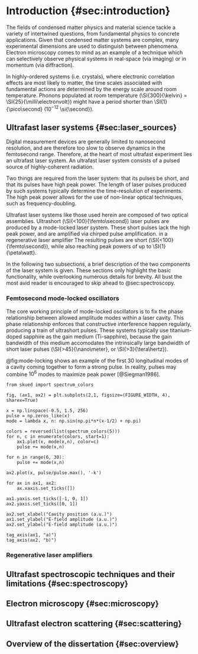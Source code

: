 # Introduction {#sec:introduction}

The fields of condensed matter physics and material science tackle a variety of intertwined questions, from fundamental physics to concrete applications.  Given that condensed matter systems are complex, many experimental dimensions are used to distinguish between phenomena. Electron microscopy comes to mind as an example of a technique which can selectively observe physical systems in real-space (via imaging) or in momentum (via diffraction).

In highly-ordered systems (i.e. crystals), where electronic correlation effects are most likely to matter, the time scales associated with fundamental actions are determined by the energy scale around room temperature. Phonons populated at room temperature (\SI{300}{\kelvin} = \SI{25}{\milli\electronvolt}) might have a period shorter than \SI{1}{\pico\second} ($10^{-12}$ \si{\second}).

## Ultrafast laser systems {#sec:laser_sources}

Digital measurement devices are generally limited to nanosecond resolution, and are therefore too slow to observe dynamics in the femtosecond range. Therefore, at the heart of most ultrafast experiment lies an ultrafast laser system. An ultrafast laser system consists of a pulsed source of highly-coherent radiation. 

Two things are required from the laser system: that its pulses be short, and that its pulses have high peak power. The length of laser pulses produced by such systems typically determine the time-resolution of experiments. The high peak power allows for the use of non-linear optical techniques, such as frequency-doubling.

Ultrafast laser systems like those used herein are composed of two optical assemblies. Ultrashort (\SI{<100}{\femto\second}) laser pulses are produced by a mode-locked laser system. These short pulses lack the high peak power, and are amplified via chirped pulse amplification. in a regenerative laser amplifier The resulting pulses are short (\SI{<100}{\femto\second}), while also reaching peak powers of up to \SI{1}{\peta\watt}.

In the following two subsections, a brief description of the two components of the laser system is given. These sections only highlight the basic functionality, while overlooking numerous details for brevity. All bust the most avid reader is encouraged to skip ahead to @sec:spectroscopy.

### Femtosecond mode-locked oscillators

The core working principle of mode-locked oscillators is to fix the phase relationship between allowed amplitude modes within a laser cavity. This phase relationship enforces that constructive interference happen regularly, producing a train of ultrashort pulses. These systems typically use titanium-doped sapphire as the gain medium (Ti-sapphire), because the gain bandwidth of this medium accomodates the intrinsically large bandwidth of short laser pulses (\SI{>45}{\nano\meter}, or \SI{>3}{\tera\hertz}).

@fig:mode-locking shows an example of the first 30 longitudinal modes of a cavity coming together to form a strong pulse. In reality, pulses may combine $10^6$ modes to maximize peak power [@Siegman1986].

```{#fig:mode-locking .matplotlib caption="Demonstration of how phase relationship between amplitude modes in a laser cavity can lead to a strong pulse. **a)** The first six longitudinal modes of a laser cavity. **b)** Combination of the first 30 modes of the cavity creates a very strong pulse in the center of the cavity."}
from skued import spectrum_colors

fig, (ax1, ax2) = plt.subplots(2,1, figsize=(FIGURE_WIDTH, 4), sharex=True)

x = np.linspace(-0.5, 1.5, 256)
pulse = np.zeros_like(x)
mode = lambda x, n: np.sin(np.pi*n*(x-1/2) + np.pi)

colors = reversed(list(spectrum_colors(5)))
for n, c in enumerate(colors, start=1):
    ax1.plot(x, mode(x,n), color=c)
    pulse += mode(x,n)

for n in range(6, 30):
    pulse += mode(x,n)

ax2.plot(x, pulse/pulse.max(), '-k')

for ax in ax1, ax2:
    ax.xaxis.set_ticks([])

ax1.yaxis.set_ticks([-1, 0, 1])
ax2.yaxis.set_ticks([0, 1])

ax2.set_xlabel("Cavity position (a.u.)")
ax1.set_ylabel("E-field amplitude (a.u.)")
ax2.set_ylabel("E-field amplitude (a.u.)")

tag_axis(ax1, "a)")
tag_axis(ax2, "b)")
```



### Regenerative laser amplifiers


## Ultrafast spectroscopic techniques and their limitations {#sec:spectroscopy}

## Electron microscopy {#sec:microscopy}

## Ultrafast electron scattering {#sec:scattering}

## Overview of the dissertation {#sec:overview}